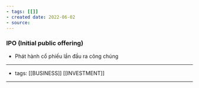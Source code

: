 ```yaml
---
- tags: [[]]
- created date: 2022-06-02
- source: 
---
```


### IPO (Initial public offering)

-   Phát hành cổ phiếu lần đầu ra công chúng

---
- tags: [[BUSINESS]] [[INVESTMENT]]
---
